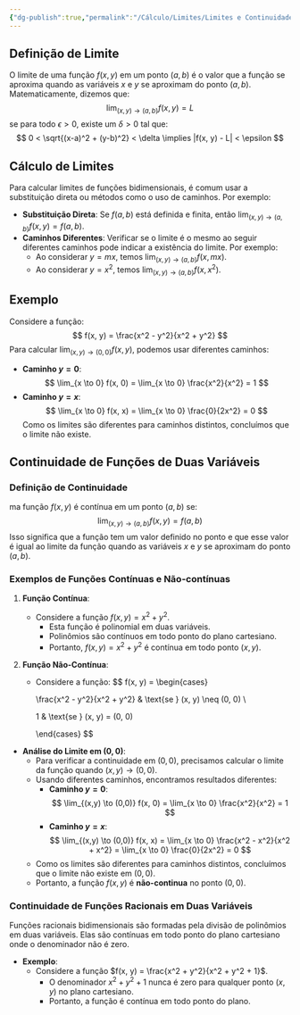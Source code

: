 ```yaml
---
{"dg-publish":true,"permalink":"/Cálculo/Limites/Limites e Continuidade de Funções de 2 Variáveis/","created":"2025-05-20T13:30:13.830-03:00"}
---
```



## Definição de Limite

O limite de uma função $f(x, y)$ em um ponto $(a, b)$ é o valor que a função se aproxima quando as variáveis $x$ e $y$ se aproximam do ponto $(a, b)$. Matematicamente, dizemos que:
$$
\lim_{(x,y) \to (a,b)} f(x, y) = L
$$
se para todo $\epsilon > 0$, existe um $\delta > 0$ tal que:
$$
0 < \sqrt{(x-a)^2 + (y-b)^2} < \delta \implies |f(x, y) - L| < \epsilon
$$
## Cálculo de Limites

Para calcular limites de funções bidimensionais, é comum usar a substituição direta ou métodos como o uso de caminhos. Por exemplo:

- **Substituição Direta**: Se $f(a, b)$ está definida e finita, então $\lim_{(x,y) \to (a,b)} f(x, y) = f(a, b)$.
- **Caminhos Diferentes**: Verificar se o limite é o mesmo ao seguir diferentes caminhos pode indicar a existência do limite. Por exemplo:
  - Ao considerar $y = mx$, temos $\lim_{(x,y) \to (a,b)} f(x, mx)$.
  - Ao considerar $y = x^2$, temos $\lim_{(x,y) \to (a,b)} f(x, x^2)$.

## Exemplo

Considere a função:
$$
f(x, y) = \frac{x^2 - y^2}{x^2 + y^2}
$$
Para calcular $\lim_{(x,y) \to (0,0)} f(x, y)$, podemos usar diferentes caminhos:

- **Caminho $y = 0$**:
$$
\lim_{x \to 0} f(x, 0) = \lim_{x \to 0} \frac{x^2}{x^2} = 1
$$
- **Caminho $y = x$**:
$$
\lim_{x \to 0} f(x, x) = \lim_{x \to 0} \frac{0}{2x^2} = 0
$$
Como os limites são diferentes para caminhos distintos, concluímos que o limite não existe.

## Continuidade de Funções de Duas Variáveis

### Definição de Continuidade

ma função $f(x, y)$ é contínua em um ponto $(a, b)$ se:
$$
\lim_{(x,y) \to (a,b)} f(x, y) = f(a, b)
$$
Isso significa que a função tem um valor definido no ponto e que esse valor é igual ao limite da função quando as variáveis $x$ e $y$ se aproximam do ponto $(a, b)$.

### Exemplos de Funções Contínuas e Não-contínuas

1. **Função Contínua**:
   - Considere a função $f(x, y) = x^2 + y^2$.
     - Esta função é polinomial em duas variáveis.
     - Polinômios são contínuos em todo ponto do plano cartesiano.
     - Portanto, $f(x, y) = x^2 + y^2$ é contínua em todo ponto $(x, y)$.

2. **Função Não-Contínua**:
   - Considere a função:
$$
     f(x, y) = \begin{cases} 

     \frac{x^2 - y^2}{x^2 + y^2} & \text{se } (x, y) \neq (0, 0) \\

     1 & \text{se } (x, y) = (0, 0)

     \end{cases}
$$
  - **Análise do Limite em $(0, 0)$**:
     - Para verificar a continuidade em $(0, 0)$, precisamos calcular o limite da função quando $(x, y) \to (0, 0)$.
     - Usando diferentes caminhos, encontramos resultados diferentes:
       - **Caminho $y = 0$**:
$$
         \lim_{(x,y) \to (0,0)} f(x, 0) = \lim_{x \to 0} \frac{x^2}{x^2} = 1
$$
       - **Caminho $y = x$**:
$$
         \lim_{(x,y) \to (0,0)} f(x, x) = \lim_{x \to 0} \frac{x^2 - x^2}{x^2 + x^2} = \lim_{x \to 0} \frac{0}{2x^2} = 0
$$
     - Como os limites são diferentes para caminhos distintos, concluímos que o limite não existe em $(0, 0)$.
     - Portanto, a função $f(x, y)$ é **não-continua** no ponto $(0, 0)$.

### Continuidade de Funções Racionais em Duas Variáveis

Funções racionais bidimensionais são formadas pela divisão de polinômios em duas variáveis. Elas são contínuas em todo ponto do plano cartesiano onde o denominador não é zero.

- **Exemplo**:
  - Considere a função $f(x, y) = \frac{x^2 + y^2}{x^2 + y^2 + 1}$.
    - O denominador $x^2 + y^2 + 1$ nunca é zero para qualquer ponto $(x, y)$ no plano cartesiano.
    - Portanto, a função é contínua em todo ponto do plano.
